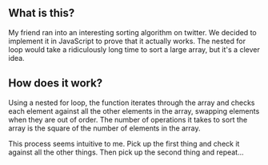 ## What is this?
My friend ran into an interesting sorting algorithm on twitter. We decided to implement it in JavaScript to prove that it actually works. The nested for loop would take a ridiculously long time to sort a large array, but it's a clever idea.

## How does it work?
Using a nested for loop, the function iterates through the array and checks each element against all the other elements in the array, swapping elements when they are out of order. The number of operations it takes to sort the array is the square of the number of elements in the array.

This process seems intuitive to me. Pick up the first thing and check it against all the other things. Then pick up the second thing and repeat...